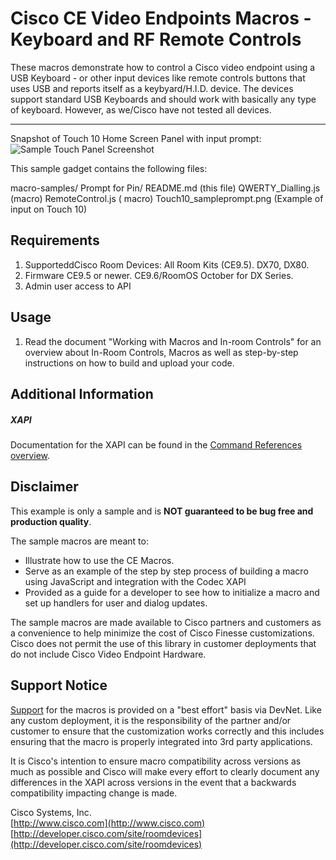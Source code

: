 # Cisco CE Video Endpoints Macros - Keyboard and RF Remote Controls
These macros demonstrate how to control a Cisco video endpoint using a USB Keyboard - or other input devices like remote controls buttons that uses USB and reports itself as a keybyard/H.I.D. device.
The devices support standard USB Keyboards and should work with basically any type of keyboard. However, as we/Cisco have not tested all devices.

---
Snapshot of Touch 10 Home Screen Panel with input prompt:
![Sample Touch Panel Screenshot](Touch10_sampleprompt.png)

This sample gadget contains the following files:

macro-samples/
	Prompt for Pin/
		README.md (this file)
        QWERTY_Dialling.js (macro)
        RemoteControl.js ( macro)
    Touch10_sampleprompt.png (Example of input on Touch 10)

## Requirements
1. SupporteddCisco Room Devices: All Room Kits (CE9.5). DX70, DX80.
2. Firmware CE9.5 or newer. CE9.6/RoomOS October for DX Series.
3. Admin user access to API

## Usage
1. Read the document "Working with Macros and In-room Controls" for an overview about In-Room Controls, Macros as well as step-by-step instructions on how to build and upload your code.

## Additional Information
##### XAPI
Documentation for the XAPI can be found in the [Command References overview](https://www.cisco.com/c/en/us/support/collaboration-endpoints/telepresence-quick-set-series/products-command-reference-list.html).

## Disclaimer
This example is only a sample and is **NOT guaranteed to be bug free and production quality**.

The sample macros are meant to:
- Illustrate how to use the CE Macros.
- Serve as an example of the step by step process of building a macro using JavaScript and integration with the Codec XAPI
- Provided as a guide for a developer to see how to initialize a macro and set up handlers for user and dialog updates.

The sample macros are made available to Cisco partners and customers as a convenience to help minimize the cost of Cisco Finesse customizations. Cisco does not permit the use of this library in customer deployments that do not include Cisco Video Endpoint Hardware.

## Support Notice
[Support](http://developer.cisco.com/site/devnet/support) for the macros is provided on a "best effort" basis via DevNet. Like any custom deployment, it is the responsibility of the partner and/or customer to ensure that the customization works correctly and this includes ensuring that the macro is properly integrated into 3rd party applications.

It is Cisco's intention to ensure macro compatibility across versions as much as possible and Cisco will make every effort to clearly document any differences in the XAPI across versions in the event that a backwards compatibility impacting change is made.

Cisco Systems, Inc.<br>
[http://www.cisco.com](http://www.cisco.com)<br>
[http://developer.cisco.com/site/roomdevices](http://developer.cisco.com/site/roomdevices)
